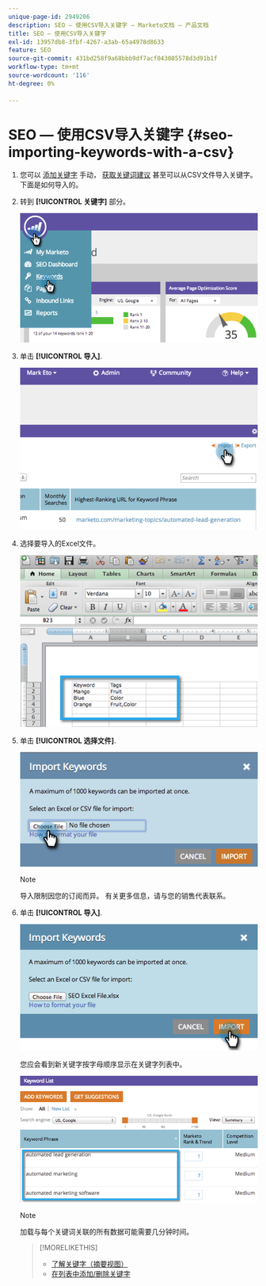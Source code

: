 ```yaml
---
unique-page-id: 2949206
description: SEO — 使用CSV导入关键字 — Marketo文档 — 产品文档
title: SEO — 使用CSV导入关键字
exl-id: 13957db8-3fbf-4267-a3ab-65a4978d8633
feature: SEO
source-git-commit: 431bd258f9a68bbb9df7acf043085578d3d91b1f
workflow-type: tm+mt
source-wordcount: '116'
ht-degree: 0%

---
```


# SEO — 使用CSV导入关键字 {#seo-importing-keywords-with-a-csv}

1. 您可以 [添加关键字](/help/marketo/product-docs/additional-apps/seo/keywords/seo-add-keywords.md) 手动， [获取关键词建议](/help/marketo/product-docs/additional-apps/seo/keywords/seo-get-suggested-keywords.md) 甚至可以从CSV文件导入关键字。 下面是如何导入的。

1. 转到 **[!UICONTROL 关键字]** 部分。

   ![](assets/image2014-9-18-11-3a44-3a25.png)

1. 单击 **[!UICONTROL 导入]**.

   ![](assets/image2014-9-18-11-3a44-3a36.png)

1. 选择要导入的Excel文件。

   ![](assets/image2014-9-18-11-3a44-3a42.png)

1. 单击 **[!UICONTROL 选择文件]**.

   ![](assets/image2014-9-18-11-3a44-3a46.png)

   >[!NOTE]
   >
   >导入限制因您的订阅而异。 有关更多信息，请与您的销售代表联系。

1. 单击 **[!UICONTROL 导入]**.

   ![](assets/image2014-9-18-11-3a45-3a25.png)

   您应会看到新关键字按字母顺序显示在关键字列表中。

   ![](assets/image2014-9-18-11-3a45-3a30.png)

   >[!NOTE]
   >
   >加载与每个关键词关联的所有数据可能需要几分钟时间。

   >[!MORELIKETHIS]
   >
   >* [了解关键字（摘要视图）](/help/marketo/product-docs/additional-apps/seo/keywords/seo-understanding-keywords.md)
   >* [在列表中添加/删除关键字](/help/marketo/product-docs/additional-apps/seo/keywords/seo-add-remove-keywords-from-a-list.md)
